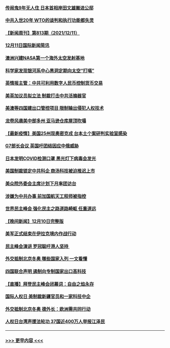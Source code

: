 #### [传闹鬼9年无人住 日本首相岸田文雄搬进公邸](../pages/prog202/a103291582.md?t=12121401) 
#### [中共入世20年 WTO的谈判和执行功能都失灵](../pages/prog202/a103291396.md?t=12121401) 
#### [【新闻周刊】第813期（2021/12/11）](../pages/prog202/a103291518.md?t=12121401) 
#### [12月11日国际新闻简讯](../pages/prog202/a103291405.md?t=12121401) 
#### [澳洲兴建NASA第一个海外太空发射基地](../pages/prog202/a103291397.md?t=12121401) 
#### [科学家发现银河系中心黑洞定期向太空“打嗝”](../pages/prog202/a103291115.md?t=12121401) 
#### [英情报主管：中共可利用数字人民币控制货币交易](../pages/prog202/a103291324.md?t=12121401) 
#### [美英加议员拟立法 制裁打击中共活摘器官](../pages/prog202/a103291304.md?t=12121401) 
#### [美澳等四国建出口管控项目 限制输出侵犯人权技术](../pages/prog202/a103291284.md?t=12121401) 
#### [龙卷风袭美中部多州 亚马逊仓库屋顶吹塌](../pages/prog202/a103291242.md?t=12121401) 
#### [【最新疫情】美国25州现奥密克戎 台本土个案研判实验室感染](../pages/prog202/a103291249.md?t=12121401) 
#### [G7部长会议 英国吁团结因应中俄威胁](../pages/prog202/a103291233.md?t=12121401) 
#### [日本发明COVID检测口罩 黑光灯下病毒会发光](../pages/prog202/a103291133.md?t=12121401) 
#### [美国制裁锁定中共科企 商汤科技被迫推迟上市](../pages/prog202/a103291094.md?t=12121401) 
#### [美众院外委会主席计划下月率团访台](../pages/prog202/a103291058.md?t=12121401) 
#### [涉嫌为中共办事 前加国航天工程师被指控](../pages/prog202/a103290778.md?t=12121401) 
#### [世界民主峰会 强化民主之路道路崎岖 任重道远](../pages/prog202/a103290944.md?t=12121401) 
#### [【晚间新闻】12月10日完整版](../pages/prog202/a103290928.md?t=12121401) 
#### [美军正式结束在伊拉克境内作战行动](../pages/prog202/a103290595.md?t=12121401) 
#### [民主峰会演讲 罗冠聪吁港人坚持 ](../pages/prog202/a103290755.md?t=12121401) 
#### [外交抵制北京冬奥 哪些国家入列 一文看懂](../pages/prog202/a103290878.md?t=12121401) 
#### [四国联合声明 遏制向专制国家出口高科技](../pages/prog202/a103290591.md?t=12121401) 
#### [【直播】拜登民主峰会闭幕词：自由之焰永存](../pages/prog202/a103290832.md?t=12121401) 
#### [国际人权日 美制裁新疆官员和一家科技中企](../pages/prog202/a103290400.md?t=12121401) 
#### [外交抵制北京冬奥 德外长：欧洲需共同行动](../pages/prog202/a103290294.md?t=12121401) 
#### [人权日台湾声援法轮功 37国近400万人举报江泽民](../pages/prog202/a103290296.md?t=12121401) 

----
#### [ >>> 更早内容 <<< ](../indexes/prog202-earlier.md)
